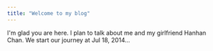 ```yaml
---
title: "Welcome to my blog"
---
```


I'm glad you are here. I plan to talk about me and my girlfriend Hanhan Chan.
We start our journey at Jul 18, 2014...
